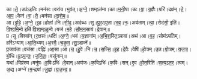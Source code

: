 

  
का।ते॒।उप॑ऽइतिः।मन॑सः।वरा॑य।भुव॑त्।अ॒ग्ने॒।शम्ऽत॑मा।का।म॒नी॒षा।कः।वा॒।य॒ज्ञैः।परि॑।दक्ष॑म्।ते॒।आ॒प॒।केन॑।वा॒।ते॒।मन॑सा।दा॒शे॒म॒॥  
आ।इ॒हि॒।अ॒ग्ने॒।इ॒ह।होता॑।नि।सी॒द॒।अद॑ब्धः।सु।पु॒रः॒ऽए॒ता।भ॒व॒।नः॒।अव॑ताम्।त्वा॒।रोद॑सी॒ इति॑।वि॒श्व॒मि॒न्वे इति॑ वि॒श्व॒म्ऽइ॒न्वे।यज॑।म॒हे।सौ॒म॒न॒साय॑।दे॒वान्॥  
प्र।सु।विश्वा॑न्।र॒क्षसः॑।धक्षि॑।अ॒ग्ने॒।भव॑।य॒ज्ञाना॑म्।अ॒भि॒श॒स्ति॒ऽपावा॑।अथ॑।आ।व॒ह॒।सोम॑ऽपतिम्।हरि॑ऽभ्याम्।आ॒ति॒थ्यम्।अ॒स्मै॒।च॒कृ॒म॒।सु॒ऽदाव्ने॑॥  
प्र॒जाव॑ता।वच॑सा।वह्निः॑।आ॒सा।आ।च॒।हु॒वे।नि।च॒।स॒त्सि॒।इ॒ह।दे॒वैः।वेषि॑।हो॒त्रम्।उ॒त।पो॒त्रम्।य॒ज॒त्र॒।बो॒धि।प्र॒ऽय॒न्तः॒।ज॒नि॒तः॒।वसू॑नाम्॥  
यथा॑।विप्र॑स्य।मनु॑षः।ह॒विःऽभिः॑।दे॒वान्।अय॑जः।क॒विऽभिः॑।क॒विः।सन्।ए॒व।हो॒त॒रिति॑।स॒त्य॒ऽत॒र॒।त्वम्।अ॒द्य।अग्ने॑।म॒न्द्रया॑।जु॒ह्वा॑।य॒ज॒स्व॒॥  
